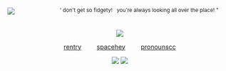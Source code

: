 ![](https://komarev.com/ghpvc/?username=skaterbeetle&color=4055aa&label=loserrz+viewing+>.<&abbreviated=true)                                   <sup>' don't get so fidgety!    you're always looking all over the place! "</sup>                
<p align="center">
<img src= "https://files.catbox.moe/osgztg.png">
</p>


<p align="center">
<a href="https://rentry.co/sk8erbeetle" rel="nofollow">rentry</a>            <a href="https://spacehey.com/mafutouya" rel="nofollow">spacehey</a>            <a href="https://pronouns.cc/@mafutouya" rel="nofollow">pronounscc</a>
</p>
<p align="center">
<img src= "https://files.catbox.moe/fshl1e.png"> <img src= "https://files.catbox.moe/4l1jig.png">
</p>
